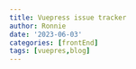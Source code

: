 ```yaml
---
title: Vuepress issue tracker
author: Ronnie
date: '2023-06-03'
categories: [frontEnd]
tags: [vuepres,blog]
---
```


